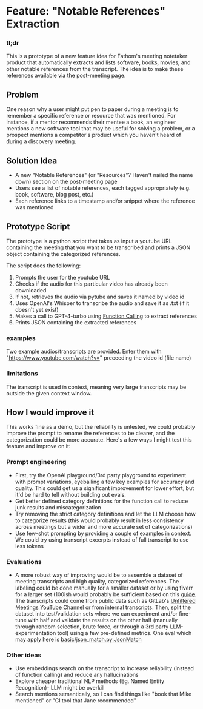 # Feature: "Notable References" Extraction

### tl;dr

This is a prototype of a new feature idea for Fathom's meeting notetaker product that automatically extracts and lists software, books, movies, and other notable references from the transcript. The idea is to make these references available via the post-meeting page.

## Problem

One reason why a user might put pen to paper during a meeting is to remember a specific reference or resource that was mentioned. For instance, if a mentor recommends their mentee a book, an engineer mentions a new software tool that may be useful for solving a problem, or a prospect mentions a competitor's product which you haven't heard of during a discovery meeting.

## Solution Idea

- A new "Notable References" (or "Resources"? Haven't nailed the name down) section on the post-meeting page
- Users see a list of notable references, each tagged appropriately (e.g. book, software, blog post, etc.)
- Each reference links to a timestamp and/or snippet where the reference was mentioned

## Prototype Script

The prototype is a python script that takes as input a youtube URL containing the meeting that you want to be transcribed and prints a JSON object containing the categorized references.

The script does the following:

1. Prompts the user for the youtube URL
2. Checks if the audio for this particular video has already been downloaded
3. If not, retrieves the audio via pytube and saves it named by video id
4. Uses OpenAI's Whisper to transcribe the audio and save it as .txt (if it doesn't yet exist)
5. Makes a call to GPT-4-turbo using [Function Calling](https://platform.openai.com/docs/guides/function-calling) to extract references
6. Prints JSON containing the extracted references

### examples

Two example audios/transcripts are provided. Enter them with "https://www.youtube.com/watch?v=" preceeding the video id (file name)

### limitations

The transcript is used in context, meaning very large transcripts may be outside the given context window.

## How I would improve it

This works fine as a demo, but the reliability is untested, we could probably improve the prompt to rename the references to be clearer, and the categorization could be more accurate. Here's a few ways I might test this feature and improve on it:

### Prompt engineering

- First, try the OpenAI playground/3rd party playground to experiment with prompt variations, eyeballing a few key examples for accuracy and quality. This could get us a significant improvement for lower effort, but it'd be hard to tell without building out evals.
- Get better defined category definitions for the function call to reduce junk results and miscategorization
- Try removing the strict category definitions and let the LLM choose how to categorize results (this would probably result in less consistency across meetings but a wider and more accurate set of categorizations)
- Use few-shot prompting by providing a couple of examples in context. We could try using transcript excerpts instead of full transcript to use less tokens

### Evaluations

- A more robust way of improving would be to assemble a dataset of meeting transcripts and high quality, categorized references. The labeling could be done manually for a smaller dataset or by using fiverr for a larger set (100ish would probably be sufficient based on this [guide](https://platform.openai.com/docs/guides/prompt-engineering/strategy-test-changes-systematically). The transcripts could come from public data such as GitLab's [Unfiltered Meetings YouTube Channel](https://www.youtube.com/@GitLabUnfiltered) or from internal transcripts. Then, split the dataset into test/validation sets where we can experiment and/or fine-tune with half and validate the results on the other half (manually through random selection, brute force, or through a 3rd party LLM-experimentation tool) using a few pre-defined metrics. One eval which may apply here is [basic/json_match.py:JsonMatch](https://github.com/openai/evals/blob/main/docs/eval-templates.md)

### Other ideas

- Use embeddings search on the transcript to increase reliability (instead of function calling) and reduce any hallucinations
- Explore cheaper traditional NLP methods (Eg. Named Entity Recognition)- LLM might be overkill
- Search mentions semantically, so I can find things like "book that Mike mentioned" or "CI tool that Jane recommended"
